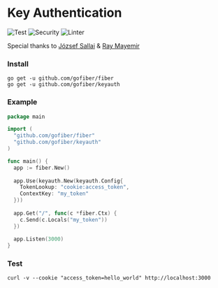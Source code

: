 # Key Authentication

![Test](https://github.com/gofiber/keyauth/workflows/Test/badge.svg)
![Security](https://github.com/gofiber/keyauth/workflows/Security/badge.svg)
![Linter](https://github.com/gofiber/keyauth/workflows/Linter/badge.svg)

Special thanks to [József Sallai](https://github.com/jozsefsallai) & [Ray Mayemir](https://github.com/raymayemir)

### Install
```
go get -u github.com/gofiber/fiber
go get -u github.com/gofiber/keyauth
```
### Example
```go
package main

import (
  "github.com/gofiber/fiber"
  "github.com/gofiber/keyauth"
)

func main() {
  app := fiber.New()
  
  app.Use(keyauth.New(keyauth.Config{
    TokenLookup: "cookie:access_token",
    ContextKey: "my_token"
  }))
  
  app.Get("/", func(c *fiber.Ctx) {
    c.Send(c.Locals("my_token"))
  })
  
  app.Listen(3000)
}
```
### Test
```curl
curl -v --cookie "access_token=hello_world" http://localhost:3000
```